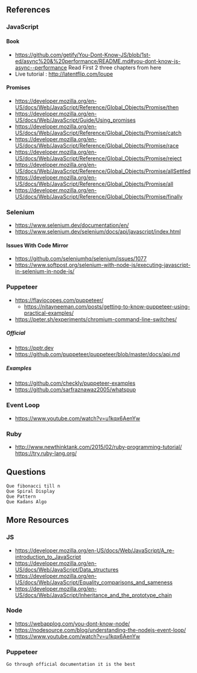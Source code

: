 ## References
### JavaScript
#### Book
  * https://github.com/getify/You-Dont-Know-JS/blob/1st-ed/async%20&%20performance/README.md#you-dont-know-js-async--performance
    Read First 2 three chapters from here
  * Live tutorial : http://latentflip.com/loupe
#### Promises
  * https://developer.mozilla.org/en-US/docs/Web/JavaScript/Reference/Global_Objects/Promise/then
  * https://developer.mozilla.org/en-US/docs/Web/JavaScript/Guide/Using_promises
  * https://developer.mozilla.org/en-US/docs/Web/JavaScript/Reference/Global_Objects/Promise/catch
  * https://developer.mozilla.org/en-US/docs/Web/JavaScript/Reference/Global_Objects/Promise/race
  * https://developer.mozilla.org/en-US/docs/Web/JavaScript/Reference/Global_Objects/Promise/reject
  * https://developer.mozilla.org/en-US/docs/Web/JavaScript/Reference/Global_Objects/Promise/allSettled
  * https://developer.mozilla.org/en-US/docs/Web/JavaScript/Reference/Global_Objects/Promise/all
  * https://developer.mozilla.org/en-US/docs/Web/JavaScript/Reference/Global_Objects/Promise/finally
### Selenium
  * https://www.selenium.dev/documentation/en/
  * https://www.selenium.dev/selenium/docs/api/javascript/index.html
#### **Issues With Code Mirror** 
  * https://github.com/seleniumhq/selenium/issues/1077
  * https://www.softpost.org/selenium-with-node-js/executing-javascript-in-selenium-in-node-js/
### Puppeteer  
  * https://flaviocopes.com/puppeteer/
	* https://nitayneeman.com/posts/getting-to-know-puppeteer-using-practical-examples/
  * https://peter.sh/experiments/chromium-command-line-switches/
 ##### **Official**
  * https://pptr.dev
  * https://github.com/puppeteer/puppeteer/blob/master/docs/api.md
 ##### **Examples**
  * https://github.com/checkly/puppeteer-examples
  * https://github.com/sarfraznawaz2005/whatspup
  
  ### Event Loop
  * https://www.youtube.com/watch?v=u1kqx6AenYw
  ### Ruby
  * http://www.newthinktank.com/2015/02/ruby-programming-tutorial/
  https://try.ruby-lang.org/
  ## Questions
    Que fibonacci till n
    Que Spiral Display
    Que Pattern
    Que Kadans Algo    
  ## More Resources
  ### JS
 *  https://developer.mozilla.org/en-US/docs/Web/JavaScript/A_re-introduction_to_JavaScript
 * https://developer.mozilla.org/en-US/docs/Web/JavaScript/Data_structures
 *  https://developer.mozilla.org/en-US/docs/Web/JavaScript/Equality_comparisons_and_sameness
 *  https://developer.mozilla.org/en-US/docs/Web/JavaScript/Inheritance_and_the_prototype_chain
  ### Node
  * https://webapplog.com/you-dont-know-node/
  * https://nodesource.com/blog/understanding-the-nodejs-event-loop/
  * https://www.youtube.com/watch?v=u1kqx6AenYw
 ### Puppeteer
    Go through official documentation it is the best 

